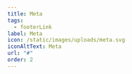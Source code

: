 ```yaml
---
title: Meta
tags:
  - footerLink
label: Meta
icon: /static/images/uploads/meta.svg
iconAltText: Meta
url: "#"
order: 2
---
```

